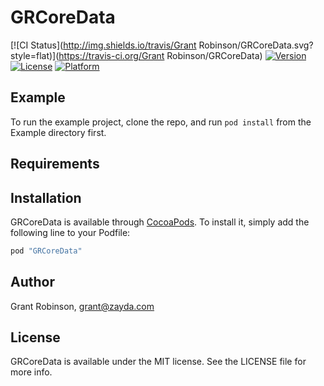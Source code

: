 # GRCoreData

[![CI Status](http://img.shields.io/travis/Grant Robinson/GRCoreData.svg?style=flat)](https://travis-ci.org/Grant Robinson/GRCoreData)
[![Version](https://img.shields.io/cocoapods/v/GRCoreData.svg?style=flat)](http://cocoapods.org/pods/GRCoreData)
[![License](https://img.shields.io/cocoapods/l/GRCoreData.svg?style=flat)](http://cocoapods.org/pods/GRCoreData)
[![Platform](https://img.shields.io/cocoapods/p/GRCoreData.svg?style=flat)](http://cocoapods.org/pods/GRCoreData)

## Example

To run the example project, clone the repo, and run `pod install` from the Example directory first.

## Requirements

## Installation

GRCoreData is available through [CocoaPods](http://cocoapods.org). To install
it, simply add the following line to your Podfile:

```ruby
pod "GRCoreData"
```

## Author

Grant Robinson, grant@zayda.com

## License

GRCoreData is available under the MIT license. See the LICENSE file for more info.
